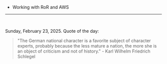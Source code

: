 - Working with RoR and AWS

---

<br>

<!-- quote_marker -->
Sunday, February 23, 2025. Quote of the day:

> "The German national character is a favorite subject of character experts, probably because the less mature a nation, the more she is an object of criticism and not of history." - Karl Wilhelm Friedrich Schlegel
